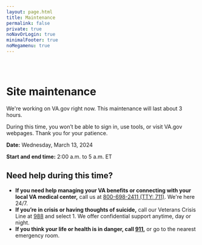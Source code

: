 ```yaml
---
layout: page.html
title: Maintenance
permalink: false
private: true
noNavOrLogin: true
minimalFooter: true
noMegamenu: true
---
```


<!-- Maintenance Page Start -->

<div class="main home" role="main">
  <div class="section main-menu">
    <div class="row">
      <div class="small-12 columns">
        <div style="padding: 2em 0;">
        <h1>Site maintenance</h1>
        <div>
          <p>
            We're working on VA.gov right now. This maintenance will last about 3 hours.
          </p>
          <p>
            During this time, you won’t be able to sign in, use tools, or visit VA.gov webpages. Thank you for your patience.
          </p>
          <p><strong>Date:</strong> Wednesday, March 13, 2024</p>
          <p><strong>Start and end time:</strong> 2:00 a.m. to 5 a.m. ET</p>
          <h2>Need help during this time?</h2>
          <ul>
            <li><strong>If you need help managing your VA benefits or connecting with your local VA medical center,</strong> call us at <a href="tel:+18006982411" aria-label="8 0 0. 6 9 8. 2 4 1 1.">800-698-2411</a><a href="tel:711" aria-label="TTY. 7 1 1."> (TTY: 711)</a>. We're here 24/7.</li>
            <li><strong>If you’re in crisis or having thoughts of suicide,</strong> call our Veterans Crisis Line at <a href="tel:988" aria-label="988">988</a> and select 1. We offer confidential support anytime, day or night.</li>
            <li><strong>If you think your life or health is in danger, call <a href="tel:911" aria-label="911">911</a>,</strong> or go to the nearest emergency room.</li>
          </ul>
        </div>
      </div>
    </div>
  </div>
</div>

<!-- Maintenance Page End -->
